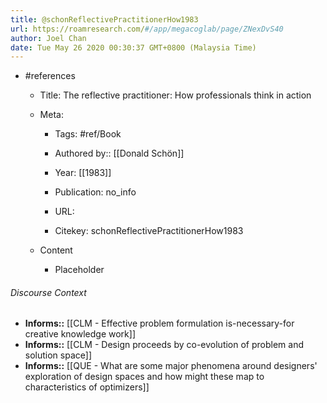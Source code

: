 ```yaml
---
title: @schonReflectivePractitionerHow1983
url: https://roamresearch.com/#/app/megacoglab/page/ZNexDvS40
author: Joel Chan
date: Tue May 26 2020 00:30:37 GMT+0800 (Malaysia Time)
---
```


- #references

    - Title: The reflective practitioner: How professionals think in action

    - Meta:

        - Tags: #ref/Book

        - Authored by::  [[Donald Schön]]

        - Year: [[1983]]

        - Publication: no_info

        - URL:

        - Citekey: schonReflectivePractitionerHow1983

    - Content

        - Placeholder

###### Discourse Context

- **Informs::** [[CLM - Effective problem formulation is-necessary-for creative knowledge work]]
- **Informs::** [[CLM - Design proceeds by co-evolution of problem and solution space]]
- **Informs::** [[QUE - What are some major phenomena around designers' exploration of design spaces and how might these map to characteristics of optimizers]]
